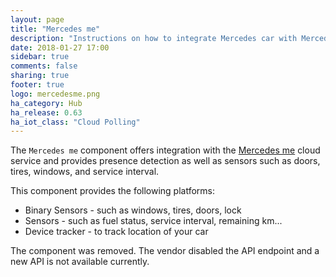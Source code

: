 ```yaml
---
layout: page
title: "Mercedes me"
description: "Instructions on how to integrate Mercedes car with Mercedes me into Home Assistant."
date: 2018-01-27 17:00
sidebar: true
comments: false
sharing: true
footer: true
logo: mercedesme.png
ha_category: Hub
ha_release: 0.63
ha_iot_class: "Cloud Polling"
---
```



The `Mercedes me` component offers integration with the [Mercedes me](https://www.mercedes-benz.com/de/mercedes-me/) cloud service and provides presence detection as well as sensors such as doors, tires, windows, and service interval.

This component provides the following platforms:
 - Binary Sensors - such as windows, tires, doors, lock
 - Sensors - such as fuel status, service interval, remaining km...
 - Device tracker - to track location of your car

<p class='note warning'>
  The component was removed. The vendor disabled the API endpoint and a new API is not available currently.
</p>
